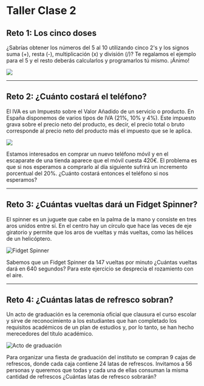 # Taller Clase 2

## Reto 1: Los cinco doses
¿Sabrías obtener los números del 5 al 10 utilizando cinco 2's y los signos suma (+), resta (-),  multiplicación (x) y división (/)? Te regalamos el ejemplo para el 5 y el resto deberás calcularlos y programarlos tú mismo. ¡Ánimo!

![](https://www.aprendeprogramando.es/images/python/operadores-aritmeticos/reto-3.png)

***

## Reto 2: ¿Cuánto costará el teléfono?
El IVA es un Impuesto sobre el Valor Añadido de un servicio o producto. En España disponemos de varios tipos de IVA (21%, 10% y 4%). Este impuesto grava sobre el precio neto del producto, es decir, el precio total o bruto corresponde al precio neto del producto más el impuesto que se le aplica.

![](https://www.aprendeprogramando.es/images/python/problemas-con-operaciones-basicas/impuestos.png)

Estamos interesados en comprar un nuevo teléfono móvil y en el escaparate de una tienda aparece que el móvil cuesta 420€. El problema es que si nos esperamos a comprarlo al día siguiente sufrirá un incremento porcentual del 20%. ¿Cuánto costará entonces el teléfono si nos esperamos?

***

## Reto 3: ¿Cuántas vueltas dará un Fidget Spinner?

El spinner es un juguete que cabe en la palma de la mano y consiste en tres aros unidos entre sí. En el centro hay un círculo que hace las veces de eje giratorio y permite que los aros de vueltas y más vueltas, como las hélices de un helicóptero.

![Fidget Spinner](https://www.aprendeprogramando.es/images/python/problemas-con-operaciones-basicas/vueltas-por-minuto.png)

Sabemos que un Fidget Spinner da 147 vueltas por minuto ¿Cuántas vueltas dará en 640 segundos? Para este ejercicio se desprecia el rozamiento con el aire.

***

## Reto 4: ¿Cuántas latas de refresco sobran?
Un acto de graduación es la ceremonia oficial que clausura el curso escolar y sirve de reconocimiento a los estudiantes que han completado los requisitos académicos de un plan de estudios y, por lo tanto, se han hecho merecedores del título académico.

![Acto de graduación](https://www.aprendeprogramando.es/images/python/problemas-con-operaciones-basicas/refrescos-sobrantes.png)

Para organizar una fiesta de graduación del instituto se compran 9 cajas de refrescos, donde cada caja contiene 24 latas de refrescos. Invitamos a 56 personas y queremos que todas y cada una de ellas consuman la misma cantidad de refrescos ¿Cuántas latas de refresco sobrarán?

